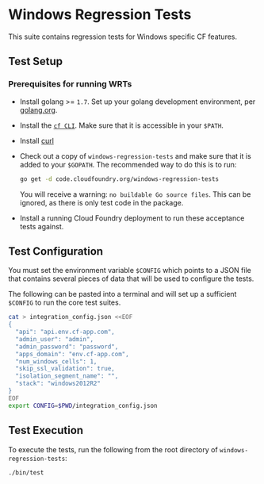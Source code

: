 # Windows Regression Tests

This suite contains regression tests for Windows specific CF features.

## Test Setup
### Prerequisites for running WRTs
- Install golang >= `1.7`. Set up your golang development environment, per
  [golang.org](http://golang.org/doc/install).
- Install the [`cf CLI`](https://github.com/cloudfoundry/cli).
  Make sure that it is accessible in your `$PATH`.
- Install [curl](http://curl.haxx.se/)
- Check out a copy of `windows-regression-tests`
  and make sure that it is added to your `$GOPATH`.
  The recommended way to do this is to run:

  ```bash
  go get -d code.cloudfoundry.org/windows-regression-tests
  ```

  You will receive a warning:
  `no buildable Go source files`.
  This can be ignored, as there is only test code in the package.
- Install a running Cloud Foundry deployment
  to run these acceptance tests against.

## Test Configuration
You must set the environment variable `$CONFIG`
which points to a JSON file
that contains several pieces of data
that will be used to configure the tests.

The following can be pasted into a terminal
and will set up a sufficient `$CONFIG`
to run the core test suites.

```bash
cat > integration_config.json <<EOF
{
  "api": "api.env.cf-app.com",
  "admin_user": "admin",
  "admin_password": "password",
  "apps_domain": "env.cf-app.com",
  "num_windows_cells": 1,
  "skip_ssl_validation": true,
  "isolation_segment_name": "",
  "stack": "windows2012R2"
}
EOF
export CONFIG=$PWD/integration_config.json
```

## Test Execution
To execute the tests, run the following from the root directory of `windows-regression-tests`:
```bash
./bin/test
```
